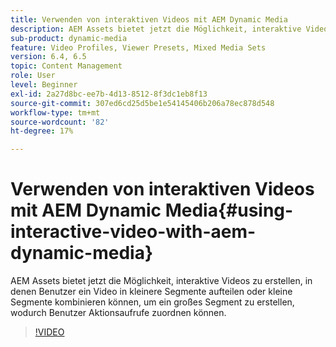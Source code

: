 ```yaml
---
title: Verwenden von interaktiven Videos mit AEM Dynamic Media
description: AEM Assets bietet jetzt die Möglichkeit, interaktive Videos zu erstellen, in denen Benutzer ein Video in kleinere Segmente aufteilen oder kleine Segmente kombinieren können, um ein großes Segment zu erstellen, wodurch Benutzer Aktionsaufrufe zuordnen können.
sub-product: dynamic-media
feature: Video Profiles, Viewer Presets, Mixed Media Sets
version: 6.4, 6.5
topic: Content Management
role: User
level: Beginner
exl-id: 2a27d8bc-ee7b-4d13-8512-8f3dc1eb8f13
source-git-commit: 307ed6cd25d5be1e54145406b206a78ec878d548
workflow-type: tm+mt
source-wordcount: '82'
ht-degree: 17%

---
```


# Verwenden von interaktiven Videos mit AEM Dynamic Media{#using-interactive-video-with-aem-dynamic-media}

AEM Assets bietet jetzt die Möglichkeit, interaktive Videos zu erstellen, in denen Benutzer ein Video in kleinere Segmente aufteilen oder kleine Segmente kombinieren können, um ein großes Segment zu erstellen, wodurch Benutzer Aktionsaufrufe zuordnen können.

>[!VIDEO](https://video.tv.adobe.com/v/16516/?quality=9&learn=on)
